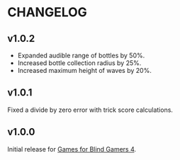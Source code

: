 # CHANGELOG
## v1.0.2
- Expanded audible range of bottles by 50%.
- Increased bottle collection radius by 25%.
- Increased maximum height of waves by 20%.

## v1.0.1
Fixed a divide by zero error with trick score calculations.

## v1.0.0
Initial release for [Games for Blind Gamers 4](https:itch.io/jam/games-for-blind-gamers-4).
